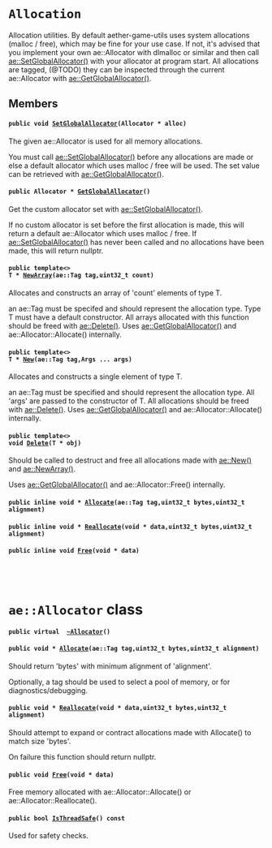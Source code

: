 # `Allocation` 

Allocation utilities. By default aether-game-utils uses system allocations (malloc / free), which may be fine for your use case. If not, it's advised that you implement your own ae::Allocator with dlmalloc or similar and then call [ae::SetGlobalAllocator()](undefined.md#group___allocation_1gab3cfe88cd853bbae077508261275e696) with your allocator at program start. All allocations are tagged, (@TODO) they can be inspected through the current ae::Allocator with [ae::GetGlobalAllocator()](undefined.md#group___allocation_1gac7aca866927c0cf9ae42b0e7bd10b3dd).

## Members

#### `public void `[`SetGlobalAllocator`](#group___allocation_1gab3cfe88cd853bbae077508261275e696)`(Allocator * alloc)` 

The given ae::Allocator is used for all memory allocations.

You must call [ae::SetGlobalAllocator()](undefined.md#group___allocation_1gab3cfe88cd853bbae077508261275e696) before any allocations are made or else a default allocator which uses malloc / free will be used. The set value can be retrieved with [ae::GetGlobalAllocator()](undefined.md#group___allocation_1gac7aca866927c0cf9ae42b0e7bd10b3dd).

#### `public Allocator * `[`GetGlobalAllocator`](#group___allocation_1gac7aca866927c0cf9ae42b0e7bd10b3dd)`()` 

Get the custom allocator set with [ae::SetGlobalAllocator()](undefined.md#group___allocation_1gab3cfe88cd853bbae077508261275e696).

If no custom allocator is set before the first allocation is made, this will return a default ae::Allocator which uses malloc / free. If [ae::SetGlobalAllocator()](undefined.md#group___allocation_1gab3cfe88cd853bbae077508261275e696) has never been called and no allocations have been made, this will return nullptr.

#### `public template<>`  <br/>`T * `[`NewArray`](#group___allocation_1gad6000f13b14be2eeac7a9eb910877440)`(ae::Tag tag,uint32_t count)` 

Allocates and constructs an array of 'count' elements of type T.

an ae::Tag must be specifed and should represent the allocation type. Type T must have a default constructor. All arrays allocated with this function should be freed with [ae::Delete()](undefined.md#group___allocation_1ga0f2fa464d37ebeea843e6d3fb4efb650). Uses [ae::GetGlobalAllocator()](undefined.md#group___allocation_1gac7aca866927c0cf9ae42b0e7bd10b3dd) and ae::Allocator::Allocate() internally.

#### `public template<>`  <br/>`T * `[`New`](#group___allocation_1ga2e2d7eb9a9db2cb2bbc2e4f438cf0c17)`(ae::Tag tag,Args ... args)` 

Allocates and constructs a single element of type T.

an ae::Tag must be specified and should represent the allocation type. All 'args' are passed to the constructor of T. All allocations should be freed with [ae::Delete()](undefined.md#group___allocation_1ga0f2fa464d37ebeea843e6d3fb4efb650). Uses [ae::GetGlobalAllocator()](undefined.md#group___allocation_1gac7aca866927c0cf9ae42b0e7bd10b3dd) and ae::Allocator::Allocate() internally.

#### `public template<>`  <br/>`void `[`Delete`](#group___allocation_1ga0f2fa464d37ebeea843e6d3fb4efb650)`(T * obj)` 

Should be called to destruct and free all allocations made with [ae::New()](undefined.md#group___allocation_1ga2e2d7eb9a9db2cb2bbc2e4f438cf0c17) and [ae::NewArray()](undefined.md#group___allocation_1gad6000f13b14be2eeac7a9eb910877440).

Uses [ae::GetGlobalAllocator()](undefined.md#group___allocation_1gac7aca866927c0cf9ae42b0e7bd10b3dd) and ae::Allocator::Free() internally.

#### `public inline void * `[`Allocate`](#group___allocation_1gaf86f02f7cadcac721a444986a4c62d9e)`(ae::Tag tag,uint32_t bytes,uint32_t alignment)` 

#### `public inline void * `[`Reallocate`](#group___allocation_1ga0f35d5fdf33c03397d5875c842f609f1)`(void * data,uint32_t bytes,uint32_t alignment)` 

#### `public inline void `[`Free`](#group___allocation_1gae749688512d651ecbbb8ace65264b275)`(void * data)` 

<br></br>
# `ae::Allocator` class 

#### `public virtual  `[`~Allocator`](#classae_1_1_allocator_1a6757fe133450a17b800a15632cc81e89)`()` 

#### `public void * `[`Allocate`](#classae_1_1_allocator_1a4d89f4311161fcdb94a7cc41f581f1b8)`(ae::Tag tag,uint32_t bytes,uint32_t alignment)` 

Should return 'bytes' with minimum alignment of 'alignment'.

Optionally, a tag should be used to select a pool of memory, or for diagnostics/debugging.

#### `public void * `[`Reallocate`](#classae_1_1_allocator_1a4b356c4ce27794b577bb94cf8a3e1faa)`(void * data,uint32_t bytes,uint32_t alignment)` 

Should attempt to expand or contract allocations made with Allocate() to match size 'bytes'.

On failure this function should return nullptr.

#### `public void `[`Free`](#classae_1_1_allocator_1a3c167e398d7ca93973419c40a5ee3bed)`(void * data)` 

Free memory allocated with ae::Allocator::Allocate() or ae::Allocator::Reallocate().

#### `public bool `[`IsThreadSafe`](#classae_1_1_allocator_1aeece6dfbe99a22d95fb6b4b9d248f59b)`() const` 

Used for safety checks.

